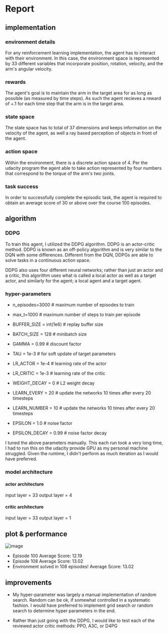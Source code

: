 # Report

## implementation

### environment details
For any reinforcement learning implementation, the agent has to interact with their environment. In this case, the environment space is represented by 33 different variables that incorporate position, rotation, velocity, and the arm's angular velocity.

### rewards
The agent's goal is to maintain the arm in the target area for as long as possible (as measured by time steps). As such the agent recieves a reward of +.1 for each time step that the arm is in the target area.

### state space
The state space has to total of 37 dimensions and keeps information on the velocity of the agent, as well a ray based perception of objects in front of the agent.

### action space
Within the environment, there is a discrete action space of 4. 
Per the udacity program the agent able to take action represented by four numbers that correspond to the torque of the arm's two joints. 

### task success
In order to successfully complete the episodic task, the agent is required to obtain an average score of 30 or above over the course 100 episodes.

## algorithm

### DDPG
To train this agent, I utilized the DDPG algorithm. DDPG is an actor-critic method. DDPG is known as an off-policy algorithm and is very similar to the DQN with some differences. Different from the DQN, DDPGs are able to solve tasks in a continuous action space.

DDPG also uses four different neural networks; rather than just an actor and a critic, this algorithm uses what is called a local actor as well as a target actor, and similarly for the agent; a local agent and a target agent.

### hyper-parameters

- n_episodes=3000         # maximum number of episodes to train
- max_t=1000              # maximum number of steps to train per episode

- BUFFER_SIZE = int(1e6)  # replay buffer size
- BATCH_SIZE = 128        # minibatch size
- GAMMA = 0.99            # discount factor
- TAU = 1e-3              # for soft update of target parameters
- LR_ACTOR = 1e-4         # learning rate of the actor 
- LR_CRITIC = 1e-3        # learning rate of the critic
- WEIGHT_DECAY = 0        # L2 weight decay
- LEARN_EVERY = 20        # update the networks 10 times after every 20 timesteps
- LEARN_NUMBER = 10       # update the networks 10 times after every 20 timesteps
- EPSILON = 1.0           # noise factor
- EPSILON_DECAY = 0.99    # noise factor decay

I tuned the above parameters manually. This each run took a very long time, I had to run this on the udacity provide GPU as my personal machine struggled. Given the runtime, I didn't perform as much iteration as I would have preferred.

### model architecture

#### actor architecture
input layer = 33
output layer = 4

#### critic architecture
input layer = 33
output layer = 1

## plot & performance
![image](https://user-images.githubusercontent.com/13371867/123744365-e5985c80-d86b-11eb-9c00-0676df93dc08.png)
- Episode 100	Average Score: 12.19
- Episode 108	Average Score: 13.02
- Environment solved in 108 episodes!	Average Score: 13.02

## improvements

- My hyper-parameter was largely a manual implementation of random search. Random can be ok, if somewhat controlled in a systematic fashion. I would have preferred to implement grid search or random search to determine hyper parameters in the end.

- Rather than just going with the DDPG, I would like to test each of the reviewed actor critic methods: PPO, A3C, or D4PG
